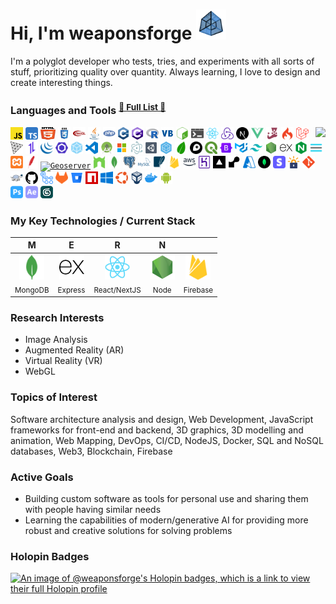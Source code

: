 # Hi, I'm weaponsforge <img src='tesseract3.gif' width=48 height=48 />

I'm a polyglot developer who tests, tries, and experiments with all sorts of stuff, prioritizing quality over quantity. Always learning, I love to design and create interesting things.

### Languages and Tools <sup><a href="DEV_TOOLS.md">🌟 <u>Full List</u> 🌟</a>

<p>
  <img align="right" src="https://github-readme-stats.vercel.app/api?username=weaponsforge&theme=algolia&show_icons=true&count_private=true" />

  <p>
    <!-- Programming Languages -->
    <code><a href="https://developer.mozilla.org/en-US/docs/Web/JavaScript"><img height="20" alt="Javascript" title="Javascript" src="icons/javascript.svg"/></a></code>
    <code><a href="https://www.typescriptlang.org/"><img height="20" alt="TypeScript" title="TypeScript" src="icons/typescript.svg"/></a></code>
    <code><a href="https://en.wikipedia.org/wiki/HTML5"><img height="20" width="24" alt="HTML5" title="HTML5" src="icons/html5.svg"></a></code>
    <code><a href="https://en.wikipedia.org/wiki/CSS"><img height="20" alt="CSS3" title="CSS3" src="icons/css.svg"></a></code>
    <code><a href="https://get.webgl.org/"><img height="20" alt="WebGL" title="WebGL" src="icons/webgl.svg"></a></code>
    <code><a href="https://www.java.com/en/"><img height="20" alt="Java" title="Java" src="icons/java.svg"/></a></code>
    <code><a href="https://www.php.net/"><img height="20" alt="PHP" title="PHP" src="icons/php.svg"/></a></code>
    <code><a href="https://en.wikipedia.org/wiki/C%2B%2B"><img height="20" alt="C++" title="C++" src="icons/cpp.svg"></a></code>
    <code><a href="https://learn.microsoft.com/en-us/visualstudio/get-started/csharp/?view=vs-2022"><img height="20" alt="C#" title="C#" src="icons/c-sharp.svg"/></a></code>
    <code><a href="https://www.r-project.org/"><img height="20" alt="R" title="R" src="icons/r.svg"></a></code>
    <code><a href="https://learn.microsoft.com/en-us/previous-versions/visualstudio/visual-basic-6/visual-basic-6.0-documentation"><img height="20" alt="Visual Basic 6" title="Visual Basic 6" src="icons/visual-basic.svg"/></a></code>
    <!-- Scripting -->
    <code><a href="https://en.wikipedia.org/wiki/Bash_(Unix_shell)"><img height="20" alt="Bash scripts" title="Bash scripts" src="icons/bash.svg"></a></code>
    <code><a href="https://en.wikipedia.org/wiki/Batch_file"><img height="20" alt="Batch scripts" title="Batch scripts" src="icons/windowsterminal.svg"></a></code>
    <!-- Frameworks and Libraries -->
    <code><a href="https://reactjs.org/docs/create-a-new-react-app.html"><img height="20" alt="React" title="React" src="icons/react-original.svg"/></a></code>
    <code><a href="https://redux-toolkit.js.org/"><img height="20" alt="Redux" title="Redux" src="icons/redux.svg"/></a></code>
    <code><a href="https://nextjs.org/"><img height="20" alt="NextJS" title="NextJS" src="icons/nextjs.svg"/></a></code>
    <code><a href="https://vuejs.org/"><img height="20" alt="VueJS" title="VueJS" src="icons/vue.svg"/></a></code>
    <code><a href="https://jestjs.io/"><img height="20" alt="Jest" title="Jest" src="icons/jest.svg"/></a></code>
    <code><a href="https://codeigniter.com/"><img height="20" alt="Codeigniter" title="Codeigniter" src="icons/codeigniter.svg"/></a></code>
    <code><a href="https://laravel.com/"><img height="20" alt="Laravel" title="Laravel" src="icons/laravel.svg"/></a></code>
    <code><a href="https://threejs.org/"><img height="20" alt="ThreeJS" title="ThreeJS" src="icons/threejs.svg"/></a></code>
    <code><a href="https://axios-http.com/"><img height="20" alt="Axios" title="Axios" src="icons/axios.svg"/></a></code>
    <code><a href="https://jquery.com/"><img height="20" alt="JQuery" title="JQuery" src="icons/jquery.svg"/></a></code>
    <!-- Development Tools -->
    <code><a href="https://eslint.org/"><img height="20" alt="ESLint" title="ESLint" src="icons/eslint.svg"/></a></code>
    <code><a href="https://webpack.js.org/"><img height="20" alt="Webpack" title="Webpack" src="icons/webpack.svg"/></a></code>
    <!-- IDEs -->
    <code><a href="https://code.visualstudio.com/"><img height="20" alt="Visual Studio Code" title="Visual Studio Code (Cursor)" src="icons/vscode.svg"/></a></code>
    <code><a href="https://developer.android.com/"><img height="20" alt="Android Studio" title="Android Studio" src="icons/android-studio.svg"/></a></code>
    <code><a href="https://www.svgrepo.com/vectors/microsoft/multicolor/"><img height="20" alt="Microsoft Visual Studio" title="Microsoft Visual Studio" src="icons/microsoft-visual-studio.svg"/></a></code>
    <!-- Other Libraries and Tools -->
    <code><a href="https://www.electronjs.org/"><img height="20" alt="Electron" title="Electron" src="icons/electron.svg"/></a></code>
    <code><a href="https://unity.com/"><img height="20" alt="Unity3D" title="Unity3D" src="icons/unity3d.svg"/></a></code>
    <code><a href="https://sequelize.org/"><img height="20" alt="Sequelize" title="Sequelize" src="icons/sequelize.svg"/></a></code>
    <!-- Web Mapping Libraries -->
    <code><a href="https://leafletjs.com/"><img height="20" alt="Leaflet" title="Leaflet" src="icons/leaflet.svg"/></a></code>
    <code><a href="https://www.mapbox.com/"><img height="20" alt="MapBox" title="MapBox" src="icons/mapbox.svg"/></a></code>
    <code><a href="https://qgis.org/en/site/"><img height="20" alt="QGIS" title="QGIS" src="icons/qgis.svg"/></a></code>
    <!-- CSS Styling libraries -->
    <code><a href="https://getbootstrap.com/"><img height="20" alt="Bootstrap" title="Bootstrap" src="icons/bootstrap.svg"/></a></code>
    <code><a href="https://mui.com/material-ui/"><img height="20" alt="Material UI" title="Material UI" src="icons/material-ui.svg"/></a></code>
    <code><a href="https://tailwindcss.com/"><img height="20" alt="Tailwind CSS" title="Tailwind CSS" src="icons/tailwind-css.svg"/></a></code>
    <!-- Backend -->
    <code><a href="https://nodejs.org/en/"><img height="20" alt="NodeJS" title="NodeJS" src="icons/nodejs2.svg"/></a></code>
    <code><a href="https://expressjs.com/"><img height="20" alt="ExpressJS" title="ExpressJS" src="icons/express.svg"/></a></code>
    <code><a href="https://www.nginx.com/"><img height="20" alt="Nginx" title="Nginx" src="icons/nginx.svg"/></a></code>
    <code><a href="https://pm2.io/"><img height="20" alt="PM2" title="PM2" src="icons/pm2.svg"/></a></code>
    <code><a href="https://www.apachefriends.org/"><img height="20" alt="XAMPP" title="XAMPP" src="icons/xampp.svg"/></a></code>
    <code><a href="https://httpd.apache.org/"><img height="20" alt="Apache" title="Apache" src="icons/apache.svg"/></a></code>
    <code><a href="https://geoserver.org/"><img height="20" alt="Geoserver" title="Geoserver" src="icons/geoserver.ico"/></a></code>
    <code><a href="https://nodemon.io/"><img height="20" alt="Nodemon" title="Nodemon" src="icons/nodemon.svg"/></a></code>
    <!-- Databases -->
    <code><a href="https://www.mongodb.com/"><img height="20" alt="MongoDB" title="MongoDB" src="icons/mongodb.svg"/></a></code>
    <code><a href="https://www.postgresql.org/"><img height="20" alt="PostgreSQL" title="PostgreSQL" src="icons/postgresql.svg"/></a></code>
    <code><a href="https://www.mysql.com/"><img height="20" alt="MySQL" title="MySQL" src="icons/mysql.svg"/></a></code>
    <code><a href="https://www.sqlite.org/index.html"><img height="20" alt="SQLite" title="SQLite" src="icons/sqlite.svg"/></a></code>
    <!-- Cloud -->
    <code><a href="https://firebase.google.com/"><img height="20" alt="Firebase" title="Firebase" src="icons/firebase.svg"/></a></code>
    <code><a href="https://aws.amazon.com/"><img height="20" alt="Amazon Web Services" title="Amazon Web Services" src="icons/aws.svg"/></a></code>
    <code><a href="https://www.heroku.com/"><img height="20" alt="Heroku" title="Heroku" src="icons/heroku.svg"/></a></code>
    <code><a href="https://vercel.com/"><img height="20" alt="Vercel" title="Vercel" src="icons/vercel.png"/></a></code>
    <code><a href="https://render.com/"><img height="20" alt="Render" title="Render" src="icons/render.svg"/></a></code>
    <code><a href="https://azure.microsoft.com/en-us"><img height="20" alt="Microsoft Azure" title="Microsoft Azure" src="icons/microsoft-azure.svg"/></a></code>
    <code><a href="https://www.mongodb.com/"><img height="20" alt="MongoDB Atlas" title="MongoDB Atlas" src="icons/mongodb-atlas.svg"/></a></code>
    <code><a href="https://stripe.com/"><img height="20" alt="Stripe" title="Stripe" src="icons/stripe.svg"/></a></code>
    <!-- DNS -->
    <code><a href="https://letsencrypt.org/"><img height="20" alt="Let's Encrypt" title="Let's Encrypt" src="icons/lets-encrypt.svg"/></a></code>
    <!-- Version Control, repositories -->
    <code><a href="https://git-scm.com/"><img height="20" alt="Git" title="Git" src="icons/git-original.svg"/></a></code>
    <code><a href="https://tortoisesvn.net/"><img height="20" alt="Tortoise SVN" title="Tortoise SVN" src="icons/tortoise-svn.png"/></a></code>
    <code><a href="https://github.com/"><img height="20" alt="Github" title="Github" src="icons/github.svg"/></a></code>
    <code><a href="https://github.com/features/actions"><img height="20" alt="Github Actions" title="Github Actions" src="icons/gh-actions.svg"/></a></code>
    <code><a href="https://about.gitlab.com/"><img height="20" alt="Gitlab" title="Gitlab" src="icons/gitlab.svg"/></a></code>
    <code><a href="https://bitbucket.org/"><img height="20" alt="BitBucket" title="BitBucket" src="icons/bitbucket.svg"/></a></code>
    <code><a href="https://www.npmjs.com/"><img height="20" alt="NPM Registry" title="NPM Registry" src="icons/npm-registry.svg"/></a></code>
    <!-- Operating Systems, tools -->
    <code><a href="https://www.microsoft.com/en-ph/"><img height="20" alt="Windows" title="Windows" src="icons/windows.svg"/></a></code>
    <code><a href="https://ubuntu.com/"><img height="20" alt="Ubuntu" title="Ubuntu" src="icons/ubuntu.svg"/></a></code>
    <code><a href="https://www.virtualbox.org/"><img height="20" alt="Oracle Virtual Box" title="Oracle Virtual Box" src="icons/virtualbox.svg"/></a></code>
    <code><a href="https://www.docker.com/"><img height="20" alt="Docker" title="Docker" src="icons/docker.svg"/></a></code>
    <!-- Mobile Devices -->
    <code><a href="https://www.android.com/"><img height="20" alt="Android" title="Android" src="icons/android.svg"/></a></code><br>
    <!-- Others -->
    <code><a href="https://www.adobe.com/ph_en/products/photoshop.html"><img height="20" alt="Adobe Photoshop" title="Adobe Photoshop" src="icons/adobe-photoshop.svg"/></a></code>
    <code><a href="https://www.adobe.com/ph_en/products/aftereffects.html"><img height="20" alt="Adobe After Effects" title="Adobe After Effects" src="icons/adobe-ae.svg"/></a></code>
    <code><a href="https://asean.autodesk.com/products/3ds-max/overview?term=1-YEAR&tab=subscription"><img height="20" title="3DS Max" alt="3DS Max" src="icons/3dsmax.png"/></a></code>
  </p>
</p>

### My Key Technologies / Current Stack

| <b>M</b> | <b>E</b> | <b>R</b> | <b>N</b> |  |
| :---: | :---: | :---: | :---: | :---: |
| <code><a href="https://www.mongodb.com/"><img height="40" alt="MongoDB" src="icons/mongodb.svg"/></a></code> <br><sub>MongoDB</sub> | <code><a href="https://expressjs.com/"><img height="40" alt="ExpressJS" src="icons/express.svg"/></a></code> <br><sub>Express</sub> | <code><a href="https://reactjs.org/docs/create-a-new-react-app.html"><img height="40" alt="React" src="icons/react-original.svg"/></a></code> <br><sub>React/NextJS</sub> | <code><a href="https://nodejs.org/en/"><img height="40" alt="NodeJS" src="icons/nodejs2.svg"/></a></code> <br><sub>Node</sub> | <code><a href="https://firebase.google.com/"><img height="40" alt="Firebase" src="icons/firebase.svg"/></a></code> <br><sub>Firebase</sub> |

### Research Interests

- Image Analysis
- Augmented Reality (AR)
- Virtual Reality (VR)
- WebGL

### Topics of Interest

Software architecture analysis and design, Web Development, JavaScript frameworks for front-end and backend, 3D graphics, 3D modelling and animation, Web Mapping, DevOps, CI/CD, NodeJS, Docker, SQL and NoSQL databases, Web3, Blockchain, Firebase

### Active Goals

- Building custom software as tools for personal use and sharing them with people having similar needs
- Learning the capabilities of modern/generative AI for providing more robust and creative solutions for solving problems

### Holopin Badges

[![An image of @weaponsforge's Holopin badges, which is a link to view their full Holopin profile](https://holopin.me/weaponsforge)](https://holopin.io/@weaponsforge)
